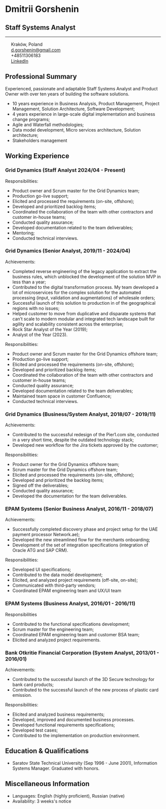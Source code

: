 # Dmitrii Gorshenin
## Staff Systems Analyst  
---
<img src="https://raw.githubusercontent.com/FortAwesome/Font-Awesome/6.x/svgs/solid/location-dot.svg" width="15" height="15"> Kraków, Poland<br>
<img src="https://raw.githubusercontent.com/FortAwesome/Font-Awesome/6.x/svgs/solid/envelope.svg" width="15" height="15"> [d.gorshenin@gmail.com](mailto:d.gorshenin@gmail.com)<br>
<img src="https://raw.githubusercontent.com/FortAwesome/Font-Awesome/6.x/svgs/solid/mobile-screen-button.svg" width="15" height="15"> +48511306183<br>
<img src="https://raw.githubusercontent.com/FortAwesome/Font-Awesome/6.x/svgs/brands/linkedin-in.svg" width="15" height="15"> [LinkedIn](https://www.linkedin.com/in/dmitriigorshenin/)  

## Professional Summary
Experienced, passionate and adaptable Staff Systems Analyst and Product Owner with over ten years of building the software solutions.

* 10 years experience in Business Analysis, Product Management, Project Management, Solution Architecture,
Software Development;
* 4 years experience in large-scale digital implementation and business change programs;
* Agile and Waterfall methodologies;
* Data model development, Micro services architecture, Solution architecture;
* Stakeholders management

## Working Experience

### Grid Dynamics (Staff Analyst 2024/04 - Present)
Responsibilities:
* Product owner and Scrum master for the Grid Dynamics team;
* Production go-live support;
* Elicited and processed the requirements  (on-site, offshore);
* Developed and prioritized backlog items;
* Coordinated the collaboration of the team with other contractors and customer in-house teams;
* Conducted quality assurance;
* Developed documentation related to the team deliverables;
* Mentoring;
* Conducted technical interviews.
  
### Grid Dynamics (Senior Analyst, 2019/11 - 2024/04) 
Achievements:

* Completed reverse engineering of the legacy application to extract the business rules, which unblocked the development of the solution MVP in less than a year;
* Contributed to the digital transformation process. My team developed a lot of microservices for the complex solution for the automated processing (input, validation and augmentations) of wholesale orders;
* Successful launch of this solution to production in of the geographical regions with no issues;
* Helped customer to move from duplicative and disparate systems that can’t scale to modern modular and integrated tech landscape  built for agility and scalability consistent across the enterprise;
* Rock Star Analyst of the Year (2019);
* Analyst of the Year (2023).

Responsibilities:

* Product owner and Scrum master for the Grid Dynamics offshore team;
* Production go-live support;
* Elicited and processed the requirements  (on-site, offshore);
* Developed and prioritized backlog items;
* Coordinated the collaboration of the team with other contractors and customer in-house teams;
* Conducted quality assurance;
* Developed documentation related to the team deliverables;
* Maintained team space in customer Confluence;
* Conducted technical interviews.

### Grid Dynamics (Business/System Analyst, 2018/07 - 2019/11) 
Achievements:

* Contributed to the successful redesign of the Pier1.com site, conducted in a very short time, despite the outdated technology stack;
* Developed new workflow for the Jira tickets approved by the customer;

Responsibilities:

* Product owner for the Grid Dynamics offshore team;
* Scrum master for the Grid Dynamics offshore team;
* Elicited and processed the requirements (on-site, offshore);
* Developed and prioritized the backlog items;
* Signed off the deliverables;
* Conducted quality assurance;
* Developed the documentation for the team deliverables.

### EPAM Systems (Senior Business Analyst, 2016/11 - 2018/07) 
Achievements:

* Successfully completed discovery phase and project setup for the  UAE payment processor Network.ae);
* Developed the new streamlined flow for the merchants onboarding;
* Development of the set of integration specifications (integration of Oracle ATG and SAP CRM).

Responsibilities:

* Developed UI specifications;
* Contributed to the data model development;
* Elicited, and analyzed project requirements (off-site, on-site);
* Communicated with third-party vendors;
* Coordinated EPAM engineering team and UX/UI team

### EPAM Systems (Business Analyst, 2016/01 - 2016/11) 
Responsibilities
* Contributed to the functional specifications development;
* Scrum master for the engineering team;
* Coordinated EPAM engineering team and customer BSA team;
* Elicited and analyzed project requirements.

### Bank Otkritie Financial Corporation (System Analyst, 2013/01 - 2016/01)
Achievements:

* Contributed to the successful launch of the 3D Secure technology for  bank card products;
* Contributed to the successful launch of the new process of plastic card emission.

Responsibilities:

* Elicited and analyzed business requirements;
* Developed, improved and documented business processes.
* Developed functional requirements specifications;
* Developed test cases;
* Contributed to the implementation on production environment.

## Education & Qualifications

* Saratov State Technical University (Sep 1996 - June 2001), Information Systems Manager. Graduated with honors.

## Miscellaneous Information

* Languages: English (highly proficient), Russian (native)
* Availability: 3 weeks's notice
